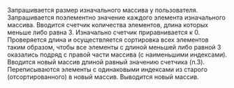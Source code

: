 Запрашивается размер изначального массива у пользователя.
Запрашивается поэлементно значение каждого элемента изначального массива.
Вводится счетчик количества элементов, длина которых меньше либо равна 3. Изначально счетчик приравнивается к 0.
Проверяется длина и осуществляется сортировка всех элементов таким образом, чтобы все элементы с длиной меньшей либо равной 3 оказались подряд с правой части массива (с наименьшими индексами).
Вводится новый массив длиной равный значению счетчика (п.3).
Переписываются элементы с одинаковыми индексами из старого (отсортированного) в новый массив.
Выводится новый массив.